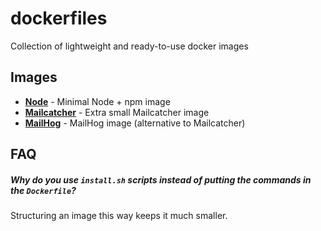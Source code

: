 # dockerfiles

Collection of lightweight and ready-to-use docker images

## Images

* **[Node](node/)** - Minimal Node + npm image
* **[Mailcatcher](mailcatcher/)** - Extra small Mailcatcher image
* **[MailHog](mailhog/)** - MailHog image (alternative to Mailcatcher)

## FAQ

##### Why do you use `install.sh` scripts instead of putting the commands in the `Dockerfile`?

Structuring an image this way keeps it much smaller.